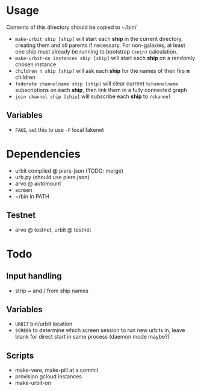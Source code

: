 # Usage

Contents of this directory should be copied to ~/bin/

- `make-urbit ship [ship]` will start each **ship** in the current directory, creating them and all parents if necessary. For non-galaxies, at least one ship must already be running to bootstrap `(sein)` calculation.
- `make-urbit-on instances ship [ship]` will start each **ship** on a randomly chosen instance
- `children n ship [ship]` will ask each **ship** for the names of their firs **n** children
- `federate channelname ship [ship]` will clear current `%channelname` subscriptions on each **ship**, then link them in a fully connected graph
- `join channel ship [ship]` will subscribe each **ship** to `/channel`

## Variables

- `FAKE`, set this to use `-F` local fakenet

# Dependencies

- urbit compiled @ piers-json (TODO: merge)
- urb.py (should use piers.json)
- arvo @ automount
- screen
- ~/bin in PATH

## Testnet

- arvo @ testnet, urbit @ testnet

# Todo

## Input handling

- strip ~ and / from ship names

## Variables

- `URBIT` bin/urbit location
- `SCREEN` to determine which screen session to run new urbits in, leave blank for direct start in same process (daemon mode maybe?)

## Scripts
- make-vere, make-pill at a commit
- provision gcloud instances
- make-urbit-on
